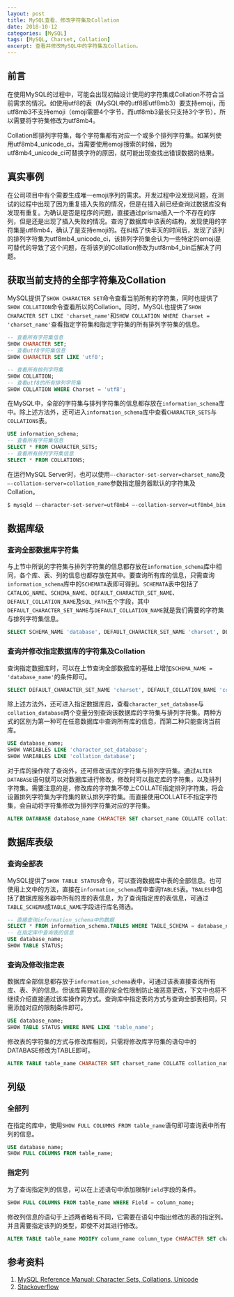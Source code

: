 ```yaml
---
layout: post
title: MySQL查看、修改字符集及Collation
date: 2018-10-12
categories: [MySQL]
tags: [MySQL, Charset, Collation]
excerpt: 查看并修改MySQL中的字符集及Collation。
---
```


## 前言

在使用MySQL的过程中，可能会出现初始设计使用的字符集或Collation不符合当前需求的情况。如使用utf8的表（MySQL中的utf8即utf8mb3）要支持emoji，而utf8mb3不支持emoji（emoji需要4个字节，而utf8mb3最长只支持3个字节），所以需要将字符集修改为utf8mb4。

Collation即排列字符集，每个字符集都有对应一个或多个排列字符集。如某列使用utf8mb4_unicode_ci，当需要使用emoji搜索的时候，因为utf8mb4_unicode_ci可替换字符的原因，就可能出现查找出错误数据的结果。

## 真实事例

在公司项目中有个需要生成唯一emoji序列的需求。开发过程中没发现问题，在测试的过程中出现了因为重复插入失败的情况，但是在插入前已经查询过数据库没有发现有重复。为确认是否是程序的问题，直接通过prisma插入一个不存在的序列，但是还是出现了插入失败的情况。查询了数据库中该表的结构，发现使用的字符集是utf8mb4，确认了是支持emoji的。在纠结了快半天的时间后，发现了该列的排列字符集为utf8mb4_unicode_ci，该排列字符集会认为一些特定的emoji是可替代的导致了这个问题，在将该列的Collation修改为utf8mb4_bin后解决了问题。

## 获取当前支持的全部字符集及Collation

MySQL提供了`SHOW CHARACTER SET`命令查看当前所有的字符集，同时也提供了`SHOW COLLATION`命令查看所以的Collation。同时，MySQL也提供了`SHOW CHARACTER SET LIKE 'charset_name'`和`SHOW COLLATION WHERE Charset = 'charset_name'`查看指定字符集和指定字符集的所有排列字符集的信息。

```sql
-- 查看所有字符集信息
SHOW CHARACTER SET;
-- 查看utf8字符集信息
SHOW CHARACTER SET LIKE 'utf8';

-- 查看所有排列字符集
SHOW COLLATION;
-- 查看utf8的所有排列字符集
SHOW COLLATION WHERE Charset = 'utf8';
```

在MySQL中，全部的字符集与排列字符集的信息都存放在`information_schema`库中。除上述方法外，还可进入`information_schema`库中查看`CHARACTER_SETS`与`COLLATIONS`表。

```sql
USE information_schema;
-- 查看所有字符集信息
SELECT * FROM CHARACTER_SETS;
-- 查看所有排列字符集信息
SELECT * FROM COLLATIONS;
```

在运行MySQL Server时，也可以使用`—-character-set-server=charset_name`及`—-collation-server=collation_name`参数指定服务器默认的字符集及Collation。

```bash
$ mysqld —-character-set-server=utf8mb4 —-collation-server=utf8mb4_bin
```

## 数据库级

### 查询全部数据库字符集

与上节中所说的字符集与排列字符集的信息都存放在`information_schema`库中相同，各个库、表、列的信息也都存放在其中。要查询所有库的信息，只需查询`information_schema`库中的`SCHEMATA`表即可得到。`SCHEMATA`表中包括了`CATALOG_NAME`、`SCHEMA_NAME`、`DEFAULT_CHARACTER_SET_NAME`、`DEFAULT_COLLATION_NAME`及`SQL_PATH`五个字段，其中`DEFAULT_CHARACTER_SET_NAME`与`DEFAULT_COLLATION_NAME`就是我们需要的字符集与排列字符集信息。

```sql
SELECT SCHEMA_NAME 'database', DEFAULT_CHARACTER_SET_NAME 'charset', DEFAULT_COLLATION_NAME 'collation' FROM information_schema.SCHEMATA;
```

### 查询并修改指定数据库的字符集及Collation

查询指定数据库时，可以在上节查询全部数据库的基础上增加`SCHEMA_NAME = 'database_name'`的条件即可。

```sql
SELECT DEFAULT_CHARACTER_SET_NAME 'charset', DEFAULT_COLLATION_NAME 'collation' FROM information_schema.SCHEMATA WHERE SCHEMA_NAME = 'database_name';
```

除上述方法外，还可进入指定数据库后，查看`character_set_database`与`collation_database`两个变量分别查询该数据库的字符集与排列字符集。两种方式的区别为第一种可在任意数据库中查询所有库的信息，而第二种只能查询当前库。

```sql
USE database_name;
SHOW VARIABLES LIKE 'character_set_database';
SHOW VARIABLES LIKE 'collation_database';
```

对于库的操作除了查询外，还可修改该库的字符集与排列字符集。通过`ALTER DATABASE`语句就可以对数据库进行修改，修改时可以指定库的字符集，以及排列字符集。需要注意的是，修改库的字符集不带上COLLATE指定排列字符集，将会设置排列字符集为字符集的默认排列字符集。而直接使用COLLATE不指定字符集，会自动将字符集修改为排列字符集对应的字符集。

```sql
ALTER DATABASE database_name CHARACTER SET charset_name COLLATE collation_name;
```

## 数据库表级

### 查询全部表

MySQL提供了`SHOW TABLE STATUS`命令，可以查询数据库中表的全部信息。也可使用上文中的方法，直接在`information_schema`库中查询`TABLES`表。`TBALES`中包括了数据库服务器中所有的库的表信息，为了查询指定库的表信息，可通过`TABLE_SCHEMA`或`TABLE_NAME`字段进行库名筛选。

```sql
-- 直接查询information_schema中的数据
SELECT * FROM information_schema.TABLES WHERE TABLE_SCHEMA = database_name;
-- 在指定库中查询表的信息
USE database_name;
SHOW TABLE STATUS;
```

### 查询及修改指定表

数据库全部信息都存放于`information_schema`表中，可通过该表直接查询所有库、表、列的信息。但该库需要较高的安全性限制防止被恶意更改，下文中也将不继续介绍直接通过该库操作的方式。查询库中指定表的方式与查询全部表相同，只需添加对应的限制条件即可。

```sql
USE database_name;
SHOW TABLE STATUS WHERE NAME LIKE 'table_name';
```

修改表的字符集的方式与修改库相同，只需将修改库字符集的语句中的DATABASE修改为TABLE即可。

```sql
ALTER TABLE table_name CHARACTER SET charset_name COLLATE collation_name;
```

## 列级

### 全部列

在指定的库中，使用`SHOW FULL COLUMNS FROM table_name`语句即可查询表中所有列的信息。

```sql
USE database_name;
SHOW FULL COLUMNS FROM table_name;
```

### 指定列

为了查询指定列的信息，可以在上述语句中添加限制`Field`字段的条件。

```sql
SHOW FULL COLUMNS FROM table_name WHERE Field = column_name;
```

修改列信息的语句于上述两者略有不同，它需要在语句中指出修改的表的指定列。并且需要指定该列的类型，即使不对其进行修改。

```sql
ALTER TABLE table_name MODIFY column_name column_type CHARACTER SET charset_name COLLATE collation_name;
```

## 参考资料

1. [MySQL Reference Manual: Character Sets, Collations, Unicode](https://dev.mysql.com/doc/refman/8.0/en/charset.html)
2. [Stackoverflow](https://stackoverflow.com/questions/1049728/how-do-i-see-what-character-set-a-mysql-database-table-column-is)
